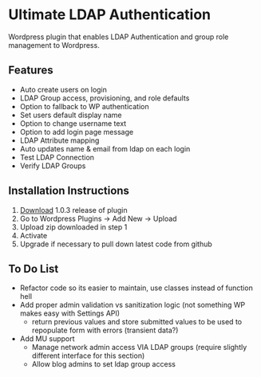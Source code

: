 Ultimate LDAP Authentication
============================

Wordpress plugin that enables LDAP Authentication and group role management to Wordpress.

## Features
- Auto create users on login
- LDAP Group access, provisioning, and role defaults
- Option to fallback to WP authentication
- Set users default display name
- Option to change username text
- Option to add login page message
- LDAP Attribute mapping
- Auto updates name & email from ldap on each login
- Test LDAP Connection
- Verify LDAP Groups

## Installation Instructions
1. [Download](http://nobleclem.github.io/Ultimate-LDAP-Authentication/downloads/ultimate-ldap-authentication.zip) 1.0.3 release of plugin
2. Go to Wordpress Plugins -> Add New -> Upload
3. Upload zip downloaded in step 1
4. Activate
5. Upgrade if necessary to pull down latest code from github

## To Do List
- Refactor code so its easier to maintain, use classes instead of function hell
- Add proper admin validation vs sanitization logic (not something WP makes easy with Settings API)
  * return previous values and store submitted values to be used to repopulate form with errors (transient data?)
- Add MU support
  * Manage network admin access VIA LDAP groups (require slightly different interface for this section)
  * Allow blog admins to set ldap group access
